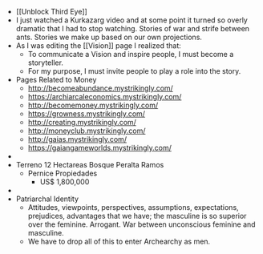 - [[Unblock Third Eye]]
- I just watched a Kurkazarg video and at some point it turned so overly dramatic that I had to stop watching. Stories of war and strife between ants. Stories we make up based on our own projections.
- As I was editing the [[Vision]] page I realized that:
	- To communicate a Vision and inspire people, I must become a storyteller.
	- For my purpose, I must invite people to play a role into the story.
- Pages Related to Money
	- http://becomeabundance.mystrikingly.com/
	- https://archiarcaleconomics.mystrikingly.com/
	- http://becomemoney.mystrikingly.com/
	- https://growness.mystrikingly.com/
	- http://creating.mystrikingly.com/
	- http://moneyclub.mystrikingly.com/
	- http://gaias.mystrikingly.com/
	- https://gaiangameworlds.mystrikingly.com/
-
- Terreno 12 Hectareas Bosque Peralta Ramos
	- Pernice Propiedades
		- US$ 1,800,000
-
- Patriarchal Identity
	- Attitudes, viewpoints, perspectives, assumptions, expectations, prejudices, advantages that we have; the masculine is so superior over the feminine. Arrogant. War between unconscious feminine and masculine.
	- We have to drop all of this to enter Archearchy as men.